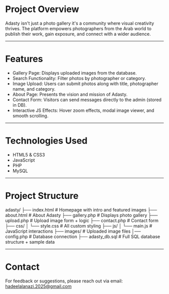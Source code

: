 # Project Overview

Adasty isn't just a photo gallery it's a community where visual creativity thrives. The platform empowers photographers from the Arab world to publish their work, gain exposure, and connect with a wider audience.

---

# Features

- Gallery Page: Displays uploaded images from the database.
- Search Functionality: Filter photos by photographer or category.
- Image Upload: Users can submit photos along with title, photographer name, and category.
- About Page: Presents the vision and mission of Adasty.
- Contact Form: Visitors can send messages directly to the admin (stored in DB).
- Interactive JS Effects: Hover zoom effects, modal image viewer, and smooth scrolling.

---

# Technologies Used

- HTML5 & CSS3
- JavaScript
- PHP
- MySQL

---

# Project Structure

adasty/
├── index.html # Homepage with intro and featured images
├── about.html # About Adasty
├── gallery.php # Displays photo gallery
├── upload.php # Upload image form + logic
├── contact.php # Contact form
├── css/
│ └── style.css # All custom styling
├── js/
│ └── main.js # JavaScript interactions
├── images/ # Uploaded image files
│── config.php # Database connection
├── adasty_db.sql # Full SQL database structure + sample data

---

# Contact
For feedback or suggestions, please reach out via email:
hadeelalanazi.2025@gmail.com






